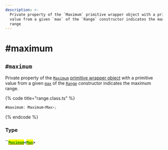 ```yaml
---
description: >-
  Private property of the `Maximum` primitive wrapper object with a primitive
  value from a given `max` of the `Range` constructor indicates the maximum
  range
---
```


# #maximum

## `#maximum`

Private property of the [`Maximum`](broken-reference) [primitive wrapper object](https://developer.mozilla.org/en-US/docs/Glossary/Primitive#primitive\_wrapper\_objects\_in\_javascript) with a primitive value from a given [`max`](../constructor.md#max-max) of the [`Range`](broken-reference) constructor indicates the maximum range.

{% code title="range.class.ts" %}
```typescript
#maximum: Maximum<Max>;
```
{% endcode %}

### Type

#### ``[<mark style="color:green;">`Maximum`</mark>](broken-reference)`<`[<mark style="color:green;">`Max`</mark>](../g-generic-type-variables.md#range-less-than-min-max-step-greater-than-1)`>`
